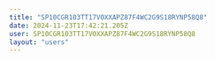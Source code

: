 ```yaml
---
title: "SP10CGR103TT17V0XXAPZ87F4WC2G9S18RYNP58Q8"
date: 2024-11-23T17:42:21.205Z
user: SP10CGR103TT17V0XXAPZ87F4WC2G9S18RYNP58Q8
layout: "users"
---
```

    